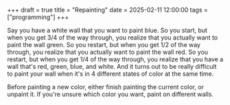 +++
draft = true
title = "Repainting"
date = 2025-02-11 12:00:00
tags = ["programming"]
+++

Say you have a white wall that you want to paint blue. So you start, but when
you get 3/4 of the way through, you realize that you actually want to paint the
wall green. So you restart, but when you get 1/2 of the way through, you realize
that you actually want to paint the wall red. So you restart, but when you get
1/4 of the way through, you realize that you have a wall that's red, green,
blue, and white. And it turns out to be really difficult to paint your wall when
it's in 4 different states of color at the same time.

Before painting a new color, either finish painting the current color, or
unpaint it. If you're unsure which color you want, paint on different walls.
